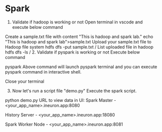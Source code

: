 # Spark
1. Validate if hadoop is working or not
Open terminal in vscode and execute below command

Create a sample.txt file with content "This is hadoop and spark lab."
echo "This is hadoop and spark lab">sample.txt
Upload your sample.txt file to Hadoop file system
hdfs dfs -put sample.txt /
List uploaded file in hadoop
hdfs dfs -ls /
2. Validate if pyspark is working or not
Execute below command

pyspark
Above command will launch pyspark terminal and you can execute pyspark command in interactive shell.

Close your terminal

3. Now let's run a script file "demo.py"
Execute the spark script.

python demo.py
URL to view data in UI:
Spark Master - <your_app_name>.ineuron.app:8080

History Server - <your_app_name>.ineuron.app:18080

Spark Worker Node - <your_app_name>.ineuron.app:8081